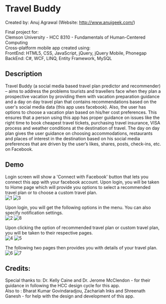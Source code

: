 # Travel Buddy
Created by: Anuj Agrawal (Website: http://www.anujgeek.com/)
<br>

Final project for:
<br>
Clemson University - HCC 8310 - Fundamentals of Human-Centered Computing
<br>
Cross-platform mobile app created using:
<br>
FrontEnd: HTML5, CSS, JavaScript, jQuery, jQuery Mobile, Phonegap
<br>
BackEnd: C#, WCF, LINQ, Entity Framework, MySQL

## Description
Travel Buddy (a social media based travel plan predictor and recommender) – aims to address the problems tourists and travellers face when they plan a prospective vacation by providing them with vacation preparation guidance and a day on day travel plan that contains recommendations based on the user's social media data (this app uses facebook). Also, the user has options to choose a vacation plan based on his/her cost preferences. This ensures that a person using this app has proper guidance on issues like the right time to book cheapest travel tickets, purchasing travel insurance, VISA process and weather conditions at the destination of travel. The day on day plan gives the user guidance on choosing accommodations, restaurants and places of interest in the destination based on his social media preferences that are driven by the user’s likes, shares, posts, check-ins, etc. on Facebook.

## Demo

Login screen will show a 'Connect with Facebook' button that lets you connect this app with your facebook account. Upon login, you will be taken to Home page which will provide you options to select a recommended travel plan or to choose a custom travel plan.
<br>
![1](https://raw.githubusercontent.com/anujgeek/TravelBuddy/master/Demo/1.jpg "Login")
![3](https://raw.githubusercontent.com/anujgeek/TravelBuddy/master/Demo/3.jpg "Home")
<br>

Upon login, you will get the following options in the menu. You can also specify notification settings.
<br>
![2](https://raw.githubusercontent.com/anujgeek/TravelBuddy/master/Demo/2.jpg "Menu")
![8](https://raw.githubusercontent.com/anujgeek/TravelBuddy/master/Demo/8.jpg "Notification Settings")
<br>

Upon clicking the option of recommended travel plan or custom travel plan, you will be taken to their respective pages.
<br>
![4](https://raw.githubusercontent.com/anujgeek/TravelBuddy/master/Demo/4.jpg "Travel Plan")
![5](https://raw.githubusercontent.com/anujgeek/TravelBuddy/master/Demo/5.jpg "Custom Travel Plan")
<br>

The following two pages then provides you with details of your travel plan.
<br>
![6](https://raw.githubusercontent.com/anujgeek/TravelBuddy/master/Demo/6.jpg "Preparation")
![7](https://raw.githubusercontent.com/anujgeek/TravelBuddy/master/Demo/7.jpg "During Vacation")
<br>

## Credits:

Special thanks to: Dr. Kelly Caine and Dr. Jerome McClendon - for their guidance in following the HCC design cycle for this app.
<br>
Also to : Bharat Kumar Govindaradjou, Zachariah Inks and Shreenath Ganesh - for help with the design and development of this app.
